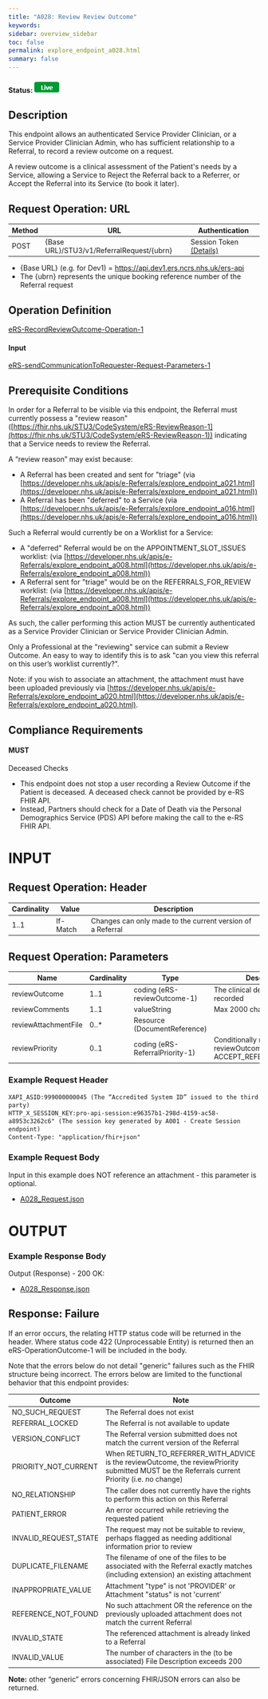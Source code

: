 ```yaml
---
title: "A028: Review Review Outcome"
keywords:  
sidebar: overview_sidebar
toc: false
permalink: explore_endpoint_a028.html
summary: false
---
```


#### Status: ![Live](images/icons/api_live.png)

## Description
This endpoint allows an authenticated Service Provider Clinician, or a Service Provider Clinician Admin, who has sufficient relationship to a Referral, to record a review outcome on a request.

A review outcome is a clinical assessment of the Patient's needs by a Service, allowing a Service to Reject the Referral back to a Referrer, or Accept the Referral into its Service (to book it later).


## Request Operation: URL

| Method       | URL | Authentication |
| -------------| --- | ---------------- |
| POST | {Base URL}/STU3/v1/ReferralRequest/{ubrn} | Session Token [(Details)](develop_business_flow_bf001.html) |

- {Base URL} (e.g. for Dev1) = https://api.dev1.ers.ncrs.nhs.uk/ers-api
- The {ubrn} represents the unique booking reference number of the Referral request


## Operation Definition

[eRS-RecordReviewOutcome-Operation-1](https://fhir.nhs.uk/STU3/OperationDefinition/eRS-RecordReviewOutcome-Operation-1)

#### Input
[eRS-sendCommunicationToRequester-Request-Parameters-1](https://fhir.nhs.uk/STU3/StructureDefinition/eRS-sendCommunicationToRequester-Request-Parameters-1)


## Prerequisite Conditions
In order for a Referral to be visible via this endpoint, the Referral must currently possess a "review reason" ([https://fhir.nhs.uk/STU3/CodeSystem/eRS-ReviewReason-1](https://fhir.nhs.uk/STU3/CodeSystem/eRS-ReviewReason-1)) indicating that a Service needs to review the Referral.

A “review reason” may exist because:
- A Referral has been created and sent for "triage" (via [https://developer.nhs.uk/apis/e-Referrals/explore_endpoint_a021.html](https://developer.nhs.uk/apis/e-Referrals/explore_endpoint_a021.html))
- A Referral has been "deferred" to a Service (via [https://developer.nhs.uk/apis/e-Referrals/explore_endpoint_a016.html](https://developer.nhs.uk/apis/e-Referrals/explore_endpoint_a016.html))

Such a Referral would currently be on a Worklist for a Service:
- A "deferred" Referral would be on the APPOINTMENT_SLOT_ISSUES worklist: (via [https://developer.nhs.uk/apis/e-Referrals/explore_endpoint_a008.html](https://developer.nhs.uk/apis/e-Referrals/explore_endpoint_a008.html))
- A Referral sent for "triage" would be on the REFERRALS_FOR_REVIEW worklist: (via [https://developer.nhs.uk/apis/e-Referrals/explore_endpoint_a008.html](https://developer.nhs.uk/apis/e-Referrals/explore_endpoint_a008.html))

As such, the caller performing this action MUST be currently authenticated as a Service Provider Clinician or Service Provider Clinician Admin.

Only a Professional at the "reviewing" service can submit a Review Outcome. An easy to way to identify this is to ask "can you view this referral on this user’s worklist currently?".

Note: if you wish to associate an attachment, the attachment must have been uploaded previously via [https://developer.nhs.uk/apis/e-Referrals/explore_endpoint_a020.html](https://developer.nhs.uk/apis/e-Referrals/explore_endpoint_a020.html).

## Compliance Requirements

#### MUST
Deceased Checks
  -	This endpoint does not stop a user recording a Review Outcome if the Patient is deceased. A deceased check cannot be provided by e-RS FHIR API.
  - Instead, Partners should check for a Date of Death via the Personal Demographics Service (PDS) API before making the call to the e-RS FHIR API.

# INPUT

## Request Operation: Header

| Cardinality | Value | Description |
| ---------- | ----- | ----------- |
| 1..1 | If-Match | Changes can only made to the current version of a Referral |

## Request Operation: Parameters

| Name | Cardinality | Type | Description |
| ---- | ----------- | ---- | ----------- |
| reviewOutcome | 1..1 | coding (eRS-reviewOutcome-1) | The clinical decision being recorded |
| reviewComments | 1..1 | valueString | Max 2000 characters |
| reviewAttachmentFile | 0..* | Resource (DocumentReference) |  |
| reviewPriority | 0..1 | coding (eRS-ReferralPriority-1) | Conditionally mandatory when reviewOutcome is set to ACCEPT_REFER_BOOK_LATER) |


### Example Request Header
```http
XAPI_ASID:999000000045 (The “Accredited System ID” issued to the third party)
HTTP_X_SESSION_KEY:pro-api-session:e96357b1-298d-4159-ac58-a8953c3262c6" (The session key generated by A001 - Create Session endpoint)
Content-Type: "application/fhir+json"
```

### Example Request Body
Input in this example does NOT reference an attachment - this parameter is optional.
- [A028_Request.json](downloads/json/A028_Request.json)

# OUTPUT
### Example Response Body
Output (Response) - 200 OK:
- [A028_Response.json](downloads/json/A028_Response.json)  

## Response: Failure
If an error occurs, the relating HTTP status code will be returned in the header. Where status code 422 (Unprocessable Entity) is returned then an eRS-OperationOutcome-1 will be included in the body.

Note that the errors below do not detail "generic" failures such as the FHIR structure being incorrect. The errors below are limited to the functional behavior that this endpoint provides:


| Outcome | Note |
| ---------- | -------------------- |
| NO_SUCH_REQUEST | The Referral does not exist |
| REFERRAL_LOCKED | The Referral is not available to update |
| VERSION_CONFLICT | The Referral version submitted does not match the current version of the Referral |
| PRIORITY_NOT_CURRENT | When RETURN_TO_REFERRER_WITH_ADVICE is the reviewOutcome, the reviewPriority submitted MUST be the Referrals current Priority (i.e. no change) |
| NO_RELATIONSHIP | The caller does not currently have the rights to perform this action on this Referral |
| PATIENT_ERROR | An error occurred while retrieving the requested patient |
| INVALID_REQUEST_STATE | The request may not be suitable to review, perhaps flagged as needing additional information prior to review |
| DUPLICATE_FILENAME | The filename of one of the files to be associated with the Referral exactly matches (including extension) an existing attachment |
| INAPPROPRIATE_VALUE | Attachment "type" is not 'PROVIDER' or Attachment "status" is not 'current' |
| REFERENCE_NOT_FOUND | No such attachment OR the reference on the previously uploaded attachment does not match the current Referral |
| INVALID_STATE | The referenced attachment is already linked to a Referral |
| INVALID_VALUE | The number of characters in the (to be associated) File Description exceeds 200 |


**Note:** other “generic” errors concerning FHIR/JSON errors can also be returned.
